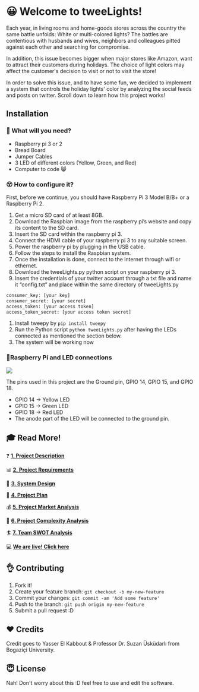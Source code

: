 # :grinning: Welcome to tweeLights!

Each year, in living rooms and home-goods stores across the country the same battle unfolds: White or multi-colored lights? The battles are contentious with husbands and wives, neighbors and colleagues pitted against each other and searching for compromise.

In addition, this issue becomes bigger when major stores like Amazon, want to attract their customers during holidays. The choice of light colors may affect the customer's decision to visit or not to visit the store!

In order to solve this issue, and to have some fun, we decided to implement a system that controls the holiday lights' color by analyzing the social feeds and posts on twitter. Scroll down to learn how this project works!

## Installation

### :wrench: What will you need?
- Raspberry pi 3 or 2
- Bread Board
- Jumper Cables
- 3 LED of different colors (Yellow, Green, and Red)
- Computer to code 😸 



### :dizzy_face: How to configure it?
First, before we continue, you should have Raspberry Pi 3 Model B/B+ or a Raspberry Pi 2.

1. Get a micro SD card of at least 8GB.
1. Download the Raspbian image from the raspberry pi’s website and copy its content to the SD card.
1. Insert the SD card within the raspberry pi 3.
1. Connect the HDMI cable of your raspberry pi 3 to any suitable screen.
1. Power the raspberry pi by plugging in the USB cable.
1. Follow the steps to install the Raspbian system.
1. Once the installation is done, connect to the internet through wifi or ethernet.
1. Download the tweeLights.py python script on your raspberry pi 3.
1. Insert the credentials of your twitter account through a txt file and name it “config.txt” and place within the same directory of tweeLights.py 

```Python
consumer_key: [your key]
consumer_secret: [your secret]
access_token: [your access token]
access_token_secret: [your access token secret]
```

1. Install tweepy by `pip install tweepy`
1. Run the Python script `python tweeLights.py` after having the LEDs connected as mentioned the section below.
1. The system will be working now

### 🚀Raspberry Pi and LED connections

![](https://github.com/yasserkabbout/tweeLights/blob/master/images/gpio-numbers-pi2.png?raw=true)

The pins used in this project are the Ground pin, GPIO 14, GPIO 15, and GPIO 18.

- GPIO 14 → Yellow LED
- GPIO 15 → Green LED
- GPIO 18 → Red LED
- The anode part of the LED will be connected to the ground pin.


## :mortar_board: Read More!

:question: **[1. Project Description](https://github.com/yasserkabbout/tweeLights/wiki/1.-Project-Description)**

:bar_chart: **[2. Project Requirements](https://github.com/yasserkabbout/tweeLights/wiki/2.-Project-Requirements-RSD)**

:art: **[3. System Design](https://github.com/yasserkabbout/tweeLights/wiki/3.-System-Design-Sketches)**

:dart: **[4. Project Plan](https://github.com/yasserkabbout/tweeLights/wiki/4.-Project-Plan)**

:moneybag: **[5. Project Market Analysis](https://github.com/yasserkabbout/tweeLights/wiki/5.-Project-Market-Analysis)**

:rocket: **[6. Project Complexity Analysis](https://github.com/yasserkabbout/tweeLights/wiki/6.-Project-Complexity-Analysis)**

:surfer: **[7. Team SWOT Analysis](https://github.com/yasserkabbout/tweeLights/wiki/7.-Project's-Team-SWOT-Analysis)**

:computer: **[We are live! Click here](http://tweelights.yasserkabbout.com/)**



## :ok_hand: Contributing

1. Fork it!
2. Create your feature branch: `git checkout -b my-new-feature`
3. Commit your changes: `git commit -am 'Add some feature'`
4. Push to the branch: `git push origin my-new-feature`
5. Submit a pull request :D


## :hearts: Credits

Credit goes to Yasser El Kabbout & Professor Dr. Suzan Üsküdarlı from Bogaziçi University.

## :innocent: License

Nah! Don't worry about this :D feel free to use and edit the software.
